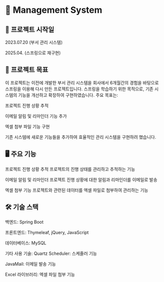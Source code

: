 # 📝 Management System
## 📅 프로젝트 시작일
2023.07.20 (부서 관리 시스템)

2025.04. (스프링으로 재구현)

## 🎯 프로젝트 목표
이 프로젝트는 이전에 개발한 부서 관리 시스템을 회사에서 6개월간의 경험을 바탕으로 스프링을 이용해 다시 만든 프로젝트입니다. 스프링을 학습하기 위한 목적으로, 기존 시스템의 기능을 개선하고 확장하여 구현하였습니다. 주요 목표는:

프로젝트 진행 상황 추적

이메일 알림 및 리마인더 기능 추가

엑셀 첨부 파일 기능 구현

기존 시스템에 새로운 기능들을 추가하여 효율적인 관리 시스템을 구현하려 했습니다.

## 🖥️ 주요 기능
프로젝트 진행 상황 추적
프로젝트의 진행 상태를 관리하고 추적하는 기능

이메일 알림 및 리마인더
프로젝트 진행 상황에 대한 알림과 리마인더를 이메일로 발송

엑셀 첨부 기능
프로젝트와 관련된 데이터를 엑셀 파일로 첨부하여 관리하는 기능

## 🛠️ 기술 스택
백엔드: Spring Boot

프론트엔드: Thymeleaf, jQuery, JavaScript

데이터베이스: MySQL

기타 사용 기술:
Quartz Scheduler: 스케줄러 기능

JavaMail: 이메일 발송 기능

Excel 라이브러리: 엑셀 파일 첨부 기능

